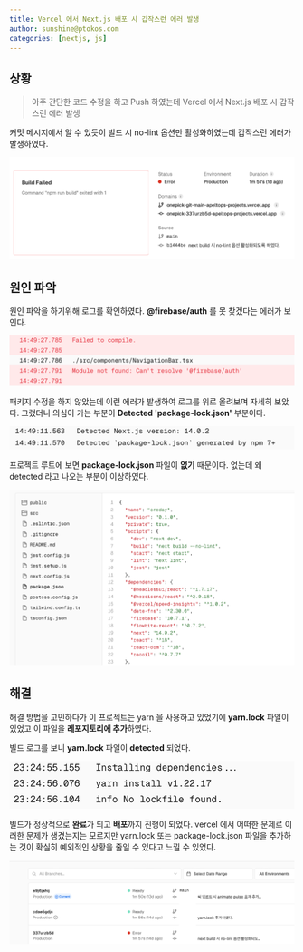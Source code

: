 ```yaml
---
title: Vercel 에서 Next.js 배포 시 갑작스런 에러 발생 
author: sunshine@ptokos.com
categories: [nextjs, js]
---
```


## 상황
> 아주 간단한 코드 수정을 하고 Push 하였는데 Vercel 에서 Next.js 배포 시 갑작스런 에러 발생

커밋 메시지에서 알 수 있듯이 빌드 시 no-lint 옵션만 활성화하였는데 갑작스런 에러가 발생하였다.

![nextjs-deploy-error-1.png](/assets/img/vercel/nextjs-deploy-error-1.png)

## 원인 파악
원인 파악을 하기위해 로그를 확인하였다.
**@firebase/auth** 를 못 찾겠다는 에러가 보인다.

![nextjs-deploy-error-2.png](/assets/img/vercel/nextjs-deploy-error-2.png)

패키지 수정을 하지 않았는데 이런 에러가 발생하여 로그를 위로 올려보며 자세히 보았다.
그랬더니 의심이 가는 부분이 **Detected 'package-lock.json'** 부분이다.

![nextjs-deploy-error-3.png](/assets/img/vercel/nextjs-deploy-error-3.png)

프로젝트 루트에 보면 **package-lock.json** 파일이 **없기** 때문이다.
없는데 왜 detected 라고 나오는 부분이 이상하였다. 

![nextjs-deploy-error-4.png](/assets/img/vercel/nextjs-deploy-error-4.png)

## 해결
해결 방법을 고민하다가 이 프로젝트는 yarn 을 사용하고 있었기에 **yarn.lock** 파일이 있었고 이 파일을 **레포지토리에 추가**하였다.

빌드 로그를 보니 **yarn.lock** 파일이 **detected** 되었다.

![nextjs-deploy-error-5.png](/assets/img/vercel/nextjs-deploy-error-5.png)

빌드가 정상적으로 **완료**가 되고 **배포**까지 진행이 되었다. 
vercel 에서 어떠한 문제로 이러한 문제가 생겼는지는 모르지만 yarn.lock 또는 package-lock.json 파일을 추가하는 것이 확실히 예외적인 상황을 줄일 수 있다고 느낄 수 있었다.

![nextjs-deploy-error-6.png](/assets/img/vercel/nextjs-deploy-error-6.png)

